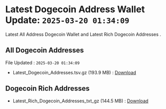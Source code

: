 # Latest Dogecoin Address Wallet Update: `2025-03-20 01:34:09`

Latest All Address Dogecoin Wallet and Latest Rich Dogecoin Addresses .

## All Dogecoin Addresses

File Updated : `2025-03-20 01:34:09`

- Latest_Dogecoin_Addresses.tsv.gz (193.9 MB) : [Download](https://github.com/Pymmdrza/Rich-Address-Wallet/releases/tag/Dogecoin)

## Dogecoin Rich Addresses

- Latest_Rich_Dogecoin_Addresses_txt_gz (144.5 MB) : [Download](https://github.com/Pymmdrza/Rich-Address-Wallet/releases/tag/Dogecoin)
